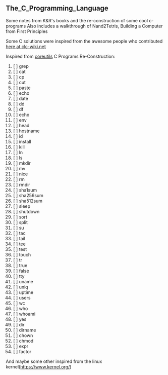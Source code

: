 ## The_C_Programming_Language

Some notes from K&amp;R's books and the re-construction of some cool c-programs
Also includes a walkthrough of Nand2Tetris, Building a Computer from First Principles

Some C solutions were inspired from the awesome people who contributed [here at clc-wiki.net](https://clc-wiki.net/wiki/K&R2_solutions)

Inspired from [coreutils](https://github.com/wertarbyte/coreutils)
C Programs Re-Construction:
1. [ ] grep
2. [ ] cat
3. [ ] cp
4. [ ] cut
5. [ ] paste
6. [ ] echo
7. [ ] date
8. [ ] dd
9. [ ] df
10. [ ] echo
11. [ ] env
12. [ ] head
13. [ ] hostname
14. [ ] id
15. [ ] install
16. [ ] kill
17. [ ] ln
18. [ ] ls
19. [ ] mkdir
20. [ ] mv
21. [ ] nice
22. [ ] rm
23. [ ] rmdir
24. [ ] sha1sum
25. [ ] sha256sum
26. [ ] sha512sum
27. [ ] sleep
28. [ ] shutdown
29. [ ] sort
30. [ ] split
31. [ ] su
32. [ ] tac
33. [ ] tail
34. [ ] tee
35. [ ] test
36. [ ] touch
37. [ ] tr
38. [ ] true
39. [ ] false
40. [ ] tty
41. [ ] uname
42. [ ] uniq
43. [ ] uptime
44. [ ] users
45. [ ] wc
46. [ ] who
47. [ ] whoami
48. [ ] yes
50. [ ] dir
51. [ ] dirname
52. [ ] chown
53. [ ] chmod
54. [ ] expr
55. [ ] factor

And maybe some other inspired from the linux kernel(https://www.kernel.org/)
